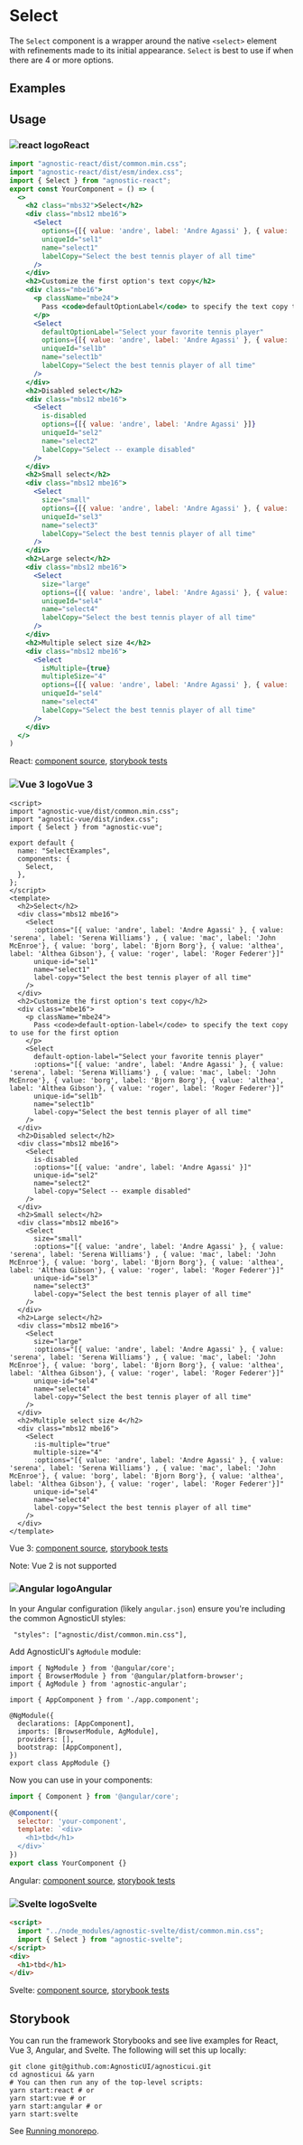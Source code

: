 # Select

The `Select` component is a wrapper around the native `<select>` element with refinements made to its initial appearance. `Select` is best to use if when there are 4 or more options.

<div class="mbs24"></div>

## Examples

<div class="mbe24"></div>

<SelectExamples />

<script>
import SelectExamples from '../../components/SelectExamples.vue'
import { Alert } from "agnostic-vue";

export default {
  components: { Alert, SelectExamples }
}
</script>

<div class="mbe32"></div>

## Usage

<div class="flex">
  <h3 id="react" tabindex="-1">
    <img src="/images/React-icon.svg" alt="react logo">React
  </h3>
</div>

```jsx
import "agnostic-react/dist/common.min.css";
import "agnostic-react/dist/esm/index.css";
import { Select } from "agnostic-react";
export const YourComponent = () => (
  <>
    <h2 class="mbs32">Select</h2>
    <div class="mbs12 mbe16">
      <Select
        options={[{ value: 'andre', label: 'Andre Agassi' }, { value: 'serena', label: 'Serena Williams'} , { value: 'mac', label: 'John McEnroe'}, { value: 'borg', label: 'Bjorn Borg'}, { value: 'althea', label: 'Althea Gibson'}, { value: 'roger', label: 'Roger Federer'}]}
        uniqueId="sel1"
        name="select1"
        labelCopy="Select the best tennis player of all time"
      />
    </div>
    <h2>Customize the first option's text copy</h2>
    <div class="mbe16">
      <p className="mbe24">
        Pass <code>defaultOptionLabel</code> to specify the text copy to use for the first option
      </p>
      <Select
        defaultOptionLabel="Select your favorite tennis player"
        options={[{ value: 'andre', label: 'Andre Agassi' }, { value: 'serena', label: 'Serena Williams'} , { value: 'mac', label: 'John McEnroe'}, { value: 'borg', label: 'Bjorn Borg'}, { value: 'althea', label: 'Althea Gibson'}, { value: 'roger', label: 'Roger Federer'}]}
        uniqueId="sel1b"
        name="select1b"
        labelCopy="Select the best tennis player of all time"
      />
    </div>
    <h2>Disabled select</h2>
    <div class="mbs12 mbe16">
      <Select
        is-disabled
        options={[{ value: 'andre', label: 'Andre Agassi' }]}
        uniqueId="sel2"
        name="select2"
        labelCopy="Select -- example disabled"
      />
    </div>
    <h2>Small select</h2>
    <div class="mbs12 mbe16">
      <Select
        size="small"
        options={[{ value: 'andre', label: 'Andre Agassi' }, { value: 'serena', label: 'Serena Williams'} , { value: 'mac', label: 'John McEnroe'}, { value: 'borg', label: 'Bjorn Borg'}, { value: 'althea', label: 'Althea Gibson'}, { value: 'roger', label: 'Roger Federer'}]}
        uniqueId="sel3"
        name="select3"
        labelCopy="Select the best tennis player of all time"
      />
    </div>
    <h2>Large select</h2>
    <div class="mbs12 mbe16">
      <Select
        size="large"
        options={[{ value: 'andre', label: 'Andre Agassi' }, { value: 'serena', label: 'Serena Williams'} , { value: 'mac', label: 'John McEnroe'}, { value: 'borg', label: 'Bjorn Borg'}, { value: 'althea', label: 'Althea Gibson'}, { value: 'roger', label: 'Roger Federer'}]}
        uniqueId="sel4"
        name="select4"
        labelCopy="Select the best tennis player of all time"
      />
    </div>
    <h2>Multiple select size 4</h2>
    <div class="mbs12 mbe16">
      <Select
        isMultiple={true}
        multipleSize="4"
        options={[{ value: 'andre', label: 'Andre Agassi' }, { value: 'serena', label: 'Serena Williams'} , { value: 'mac', label: 'John McEnroe'}, { value: 'borg', label: 'Bjorn Borg'}, { value: 'althea', label: 'Althea Gibson'}, { value: 'roger', label: 'Roger Federer'}]}
        uniqueId="sel4"
        name="select4"
        labelCopy="Select the best tennis player of all time"
      />
    </div>
  </>
)
```

React: [component source](https://github.com/AgnosticUI/agnosticui/blob/master/agnostic-react/src/Select.tsx), [storybook tests](https://github.com/AgnosticUI/agnosticui/blob/master/agnostic-react/src/stories/Select.stories.tsx)

<div class="mbe32"></div>

<div class="flex">
  <h3 id="vue-3" tabindex="-1">
    <img src="/images/Vue-icon.svg" alt="Vue 3 logo">Vue 3
  </h3>
</div>

```vue
<script>
import "agnostic-vue/dist/common.min.css";
import "agnostic-vue/dist/index.css";
import { Select } from "agnostic-vue";

export default {
  name: "SelectExamples",
  components: {
    Select,
  },
};
</script>
<template>
  <h2>Select</h2>
  <div class="mbs12 mbe16">
    <Select
      :options="[{ value: 'andre', label: 'Andre Agassi' }, { value: 'serena', label: 'Serena Williams'} , { value: 'mac', label: 'John McEnroe'}, { value: 'borg', label: 'Bjorn Borg'}, { value: 'althea', label: 'Althea Gibson'}, { value: 'roger', label: 'Roger Federer'}]"
      unique-id="sel1"
      name="select1"
      label-copy="Select the best tennis player of all time"
    />
  </div>
  <h2>Customize the first option's text copy</h2>
  <div class="mbe16">
    <p className="mbe24">
      Pass <code>default-option-label</code> to specify the text copy to use for the first option
    </p>
    <Select
      default-option-label="Select your favorite tennis player"
      :options="[{ value: 'andre', label: 'Andre Agassi' }, { value: 'serena', label: 'Serena Williams'} , { value: 'mac', label: 'John McEnroe'}, { value: 'borg', label: 'Bjorn Borg'}, { value: 'althea', label: 'Althea Gibson'}, { value: 'roger', label: 'Roger Federer'}]"
      unique-id="sel1b"
      name="select1b"
      label-copy="Select the best tennis player of all time"
    />
  </div>
  <h2>Disabled select</h2>
  <div class="mbs12 mbe16">
    <Select
      is-disabled
      :options="[{ value: 'andre', label: 'Andre Agassi' }]"
      unique-id="sel2"
      name="select2"
      label-copy="Select -- example disabled"
    />
  </div>
  <h2>Small select</h2>
  <div class="mbs12 mbe16">
    <Select
      size="small"
      :options="[{ value: 'andre', label: 'Andre Agassi' }, { value: 'serena', label: 'Serena Williams'} , { value: 'mac', label: 'John McEnroe'}, { value: 'borg', label: 'Bjorn Borg'}, { value: 'althea', label: 'Althea Gibson'}, { value: 'roger', label: 'Roger Federer'}]"
      unique-id="sel3"
      name="select3"
      label-copy="Select the best tennis player of all time"
    />
  </div>
  <h2>Large select</h2>
  <div class="mbs12 mbe16">
    <Select
      size="large"
      :options="[{ value: 'andre', label: 'Andre Agassi' }, { value: 'serena', label: 'Serena Williams'} , { value: 'mac', label: 'John McEnroe'}, { value: 'borg', label: 'Bjorn Borg'}, { value: 'althea', label: 'Althea Gibson'}, { value: 'roger', label: 'Roger Federer'}]"
      unique-id="sel4"
      name="select4"
      label-copy="Select the best tennis player of all time"
    />
  </div>
  <h2>Multiple select size 4</h2>
  <div class="mbs12 mbe16">
    <Select
      :is-multiple="true"
      multiple-size="4"
      :options="[{ value: 'andre', label: 'Andre Agassi' }, { value: 'serena', label: 'Serena Williams'} , { value: 'mac', label: 'John McEnroe'}, { value: 'borg', label: 'Bjorn Borg'}, { value: 'althea', label: 'Althea Gibson'}, { value: 'roger', label: 'Roger Federer'}]"
      unique-id="sel4"
      name="select4"
      label-copy="Select the best tennis player of all time"
    />
  </div>
</template>
```


Vue 3: [component source](https://github.com/AgnosticUI/agnosticui/blob/master/agnostic-vue/src/components/Select.vue), [storybook tests](https://github.com/AgnosticUI/agnosticui/blob/master/agnostic-vue/src/stories/Select.stories.js)

<div class="mbe24"></div>

<Alert type="warning">Note: Vue 2 is not supported</Alert>

<div class="mbe32"></div>

<div class="flex">
  <h3 id="angular" tabindex="-1">
    <img src="/images/Angular-icon.svg" alt="Angular logo">Angular
  </h3>
</div>

In your Angular configuration (likely `angular.json`) ensure you're including
the common AgnosticUI styles:

<div class="mbe16"></div>

` "styles": ["agnostic/dist/common.min.css"],`

<div class="mbe24"></div>

Add AgnosticUI's `AgModule` module:

```js{3,9}
import { NgModule } from '@angular/core';
import { BrowserModule } from '@angular/platform-browser';
import { AgModule } from 'agnostic-angular';

import { AppComponent } from './app.component';

@NgModule({
  declarations: [AppComponent],
  imports: [BrowserModule, AgModule],
  providers: [],
  bootstrap: [AppComponent],
})
export class AppModule {}
```

Now you can use in your components:

```js
import { Component } from '@angular/core';

@Component({
  selector: 'your-component',
  template: `<div>
    <h1>tbd</h1>
  </div>`
})
export class YourComponent {}
```


Angular: [component source](https://github.com/AgnosticUI/agnosticui/blob/master/agnostic-angular/libs/ag/src/lib/select.component.ts), [storybook tests](https://github.com/AgnosticUI/agnosticui/blob/master/agnostic-angular/libs/ag/src/lib/select.component.stories.ts)

<div class="mbe32"></div>

<div class="flex">
  <h3 id="svelte" tabindex="-1">
    <img src="/images/Svelte-icon.svg" alt="Svelte logo">Svelte
  </h3>
</div>

```html
<script>
  import "../node_modules/agnostic-svelte/dist/common.min.css";
  import { Select } from "agnostic-svelte";
</script>
<div>
  <h1>tbd</h1>
</div>
```

Svelte: [component source](https://github.com/AgnosticUI/agnosticui/blob/master/agnostic-svelte/src/stories/Select.svelte), [storybook tests](https://github.com/AgnosticUI/agnosticui/blob/master/agnostic-svelte/src/stories/Select.stories.js)

## Storybook

You can run the framework Storybooks and see live examples for React, Vue 3, Angular, and Svelte. The following will set this up locally:

```shell
git clone git@github.com:AgnosticUI/agnosticui.git
cd agnosticui && yarn
# You can then run any of the top-level scripts:
yarn start:react # or
yarn start:vue # or
yarn start:angular # or
yarn start:svelte
```

See [Running monorepo](https://github.com/AgnosticUI/agnosticui/blob/master/CONTRIBUTING.md#running-monorepo).
